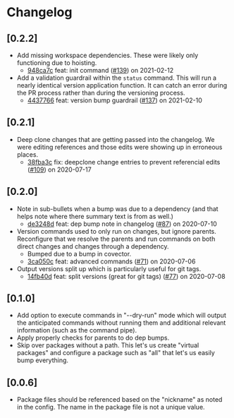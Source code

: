 # Changelog

## [0.2.2]

-   Add missing workspace dependencies. These were likely only functioning due to hoisting.
    -   [948ca7c](https://www.github.com/jbolda/covector/commit/948ca7ca7f6332abb6ffd13ff68d21560f275b57) feat: init command ([#139](https://www.github.com/jbolda/covector/pull/139)) on 2021-02-12
-   Add a validation guardrail within the `status` command. This will run a nearly identical version application function. It can catch an error during the PR process rather than during the versioning process.
    -   [4437766](https://www.github.com/jbolda/covector/commit/44377667fe7c64207bc84140fb4954b23dc4424f) feat: version bump guardrail ([#137](https://www.github.com/jbolda/covector/pull/137)) on 2021-02-10

## [0.2.1]

-   Deep clone changes that are getting passed into the changelog. We were editing references and those edits were showing up in erroneous places.
    -   [38fba3c](https://www.github.com/jbolda/covector/commit/38fba3c6791154f335dde10740cde6ad556b6ef3) fix: deepclone change entries to prevent referencial edits ([#109](https://www.github.com/jbolda/covector/pull/109)) on 2020-07-17

## [0.2.0]

-   Note in sub-bullets when a bump was due to a dependency (and that helps note where there summary text is from as well.)
    -   [de3248d](https://www.github.com/jbolda/covector/commit/de3248dfd70146392ff65e7065c2125daf527728) feat: dep bump note in changelog ([#87](https://www.github.com/jbolda/covector/pull/87)) on 2020-07-10
-   Version commands used to only run on changes, but ignore parents. Reconfigure that we resolve the parents and run commands on both direct changes and changes through a dependency.
    -   Bumped due to a bump in covector.
    -   [3ca050c](https://www.github.com/jbolda/covector/commit/3ca050c2c51821d229209e18391535c266b6b200) feat: advanced commands ([#71](https://www.github.com/jbolda/covector/pull/71)) on 2020-07-06
-   Output versions split up which is particularly useful for git tags.
    -   [14fb40d](https://www.github.com/jbolda/covector/commit/14fb40d50891766993d7e69c0c86c2ce3ffd2a8f) feat: split versions (great for git tags) ([#77](https://www.github.com/jbolda/covector/pull/77)) on 2020-07-08

## [0.1.0]

-   Add option to execute commands in "--dry-run" mode which will output the anticipated commands without running them and additional relevant information (such as the command pipe).
-   Apply properly checks for parents to do dep bumps.
-   Skip over packages without a path. This let's us create "virtual packages" and configure a package such as "all" that let's us easily bump everything.

## [0.0.6]

-   Package files should be referenced based on the "nickname" as noted in the config. The name in the package file is not a unique value.

